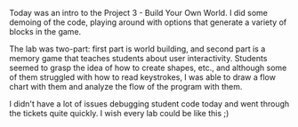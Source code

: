 Today was an intro to the Project 3 - Build Your Own World. I did some demoing of the code, playing around with options that generate a variety of blocks in the game. 

The lab was two-part: first part is world building, and second part is a memory game that teaches students about user interactivity. Students seemed to grasp the idea of how to create shapes, etc., and although some of them struggled with how to read keystrokes, I was able to draw a flow chart with them and analyze the flow of the program with them.

I didn't have a lot of issues debugging student code today and went through the tickets quite quickly. I wish every lab could be like this ;)